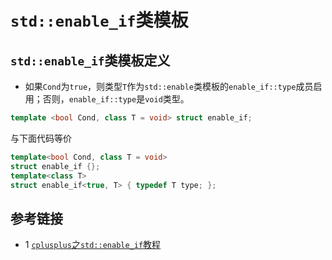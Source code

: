 # `std::enable_if`类模板

## `std::enable_if`类模板定义
* 如果`Cond`为`true`，则类型`T`作为`std::enable`类模板的`enable_if::type`成员启用；否则，`enable_if::type`是`void`类型。
```c++
template <bool Cond, class T = void> struct enable_if;
```
与下面代码等价
```c++
template<bool Cond, class T = void> 
struct enable_if {};
template<class T> 
struct enable_if<true, T> { typedef T type; };
```
## 

## 参考链接
* 1 [`cplusplus`之`std::enable_if`教程](https://cplusplus.com/reference/type_traits/enable_if/)